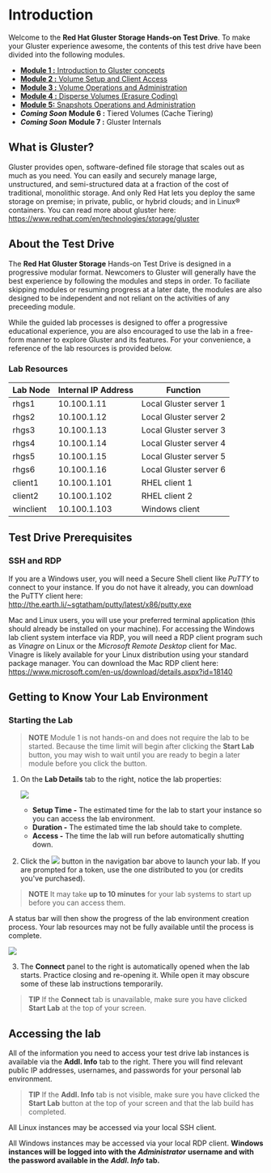 # Introduction

Welcome to the **Red Hat Gluster Storage Hands-on Test Drive**. To make your Gluster experience awesome, the contents of this test drive have been divided into the following modules.

- <a href="gluster-module-1/">**Module 1 :** Introduction to Gluster concepts</a>
- <a href="gluster-module-2/">**Module 2 :** Volume Setup and Client Access</a>
- <a href="gluster-module-3/">**Module 3 :** Volume Operations and Administration</a>
- <a href="gluster-module-4/">**Module 4 :** Disperse Volumes (Erasure Coding)</a>
- <a href="gluster-module-5/">**Module 5:** Snapshots Operations and Administration</a>
- ***Coming Soon*** **Module 6 :** Tiered Volumes (Cache Tiering)
- ***Coming Soon*** **Module 7 :** Gluster Internals

## What is Gluster?

Gluster provides open, software-defined file storage that scales out as much as you need. You can easily and securely manage large, unstructured, and semi-structured data at a fraction of the cost of traditional, monolithic storage. And only Red Hat lets you deploy the same storage on premise; in private, public, or hybrid clouds; and in Linux® containers. You can read more about gluster here: <https://www.redhat.com/en/technologies/storage/gluster>

## About the Test Drive

The **Red Hat Gluster Storage** Hands-on Test Drive is designed in a progressive modular format. Newcomers to Gluster will generally have the best experience by following the modules and steps in order. To faciliate skipping modules or resuming progress at a later date, the modules are also designed to be independent and not reliant on the activities of any preceeding module.

While the guided lab processes is designed to offer a progressive educational experience, you are also encouraged to use the lab in a free-form manner to explore Gluster and its features. For your convenience, a reference of the lab resources is provided below.

### Lab Resources

| Lab Node  | Internal IP Address | Function               |
|-----------|---------------------|------------------------|
| rhgs1     | 10.100.1.11         | Local Gluster server 1 |
| rhgs2     | 10.100.1.12         | Local Gluster server 2 |
| rhgs3     | 10.100.1.13         | Local Gluster server 3 |
| rhgs4     | 10.100.1.14         | Local Gluster server 4 |
| rhgs5     | 10.100.1.15         | Local Gluster server 5 |
| rhgs6     | 10.100.1.16         | Local Gluster server 6 |
| client1   | 10.100.1.101        | RHEL client 1          |
| client2   | 10.100.1.102        | RHEL client 2          |
| winclient | 10.100.1.103        | Windows client         |

## Test Drive Prerequisites

### SSH and RDP
If you are a Windows user, you will need a Secure Shell client like *PuTTY* to connect to your instance. If you do not have it already, you can download the PuTTY client here: <http://the.earth.li/~sgtatham/putty/latest/x86/putty.exe>

Mac and Linux users, you will use your preferred terminal application (this should already be installed on your machine). For accessing the Windows lab client system interface via RDP, you will need a RDP client program such as *Vinagre* on Linux or the *Microsoft Remote Desktop* client for Mac. Vinagre is likely available for your Linux distribution using your standard package manager. You can download the Mac RDP client here: <https://www.microsoft.com/en-us/download/details.aspx?id=18140>

## Getting to Know Your Lab Environment

### Starting the Lab

> **NOTE** Module 1 is not hands-on and does not require the lab to be started. Because the time limit will begin after clicking the **Start Lab** button, you may wish to wait until you are ready to begin a later module before you click the button.

1. On the **Lab Details** tab to the right, notice the lab properties:

   ![](http://us-west-2-aws-training.s3.amazonaws.com/awsu-spl/spl02-working-ebs/media/image004.png)

   - **Setup Time -** The estimated time for the lab to start your instance so you can access the lab environment.
   - **Duration -** The estimated time the lab should take to complete.
   - **Access -** The time the lab will run before automatically shutting down.

<ol start="2"><li>Click the <img src="http://us-west-2-aws-training.s3.amazonaws.com/awsu-spl/spl02-working-ebs/media/image005.png"> button in the navigation bar above to launch your lab. If you are prompted for a token, use the one distributed to you (or credits you've purchased).</li></ol>

> **NOTE** It may take **up to 10 minutes** for your lab systems to start up before you can access them.

   A status bar will then show the progress of the lab environment creation process. Your lab resources may not be fully available until the process is complete.

   ![](http://us-west-2-aws-training.s3.amazonaws.com/awsu-spl/spl02-working-ebs/media/image006.png)

<ol start="3"><li>The <strong>Connect</strong> panel to the right is automatically opened when the lab starts. Practice closing and re-opening it. While open it may obscure some of these lab instructions temporarily.</li></ol>

> **TIP** If the **Connect** tab is unavailable, make sure you have clicked **Start Lab** at the top of your screen.


## Accessing the lab

All of the information you need to access your test drive lab instances is available via the **Addl. Info** tab to the right. There you will find relevant public IP addresses, usernames, and passwords for your personal lab environment.

> **TIP** If the **Addl. Info** tab is not visible, make sure you have clicked the **Start Lab** button at the top of your screen and that the lab build has completed.

All Linux instances may be accessed via your local SSH client.

All Windows instances may be accessed via your local RDP client. **Windows instances will be logged into with the** ***Administrator*** **username and with the password available in the** ***Addl. Info*** **tab.**
